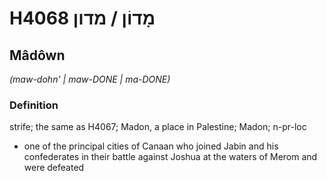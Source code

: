 # H4068 מָדוֹן / מדון

## Mâdôwn

_(maw-dohn' | maw-DONE | ma-DONE)_

### Definition

strife; the same as H4067; Madon, a place in Palestine; Madon; n-pr-loc

- one of the principal cities of Canaan who joined Jabin and his confederates in their battle against Joshua at the waters of Merom and were defeated
